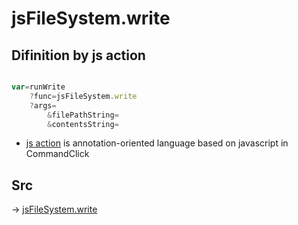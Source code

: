 # jsFileSystem.write

## Difinition by js action

```js.js

var=runWrite
	?func=jsFileSystem.write
	?args=
		&filePathString=
		&contentsString=
```

- [js action]() is annotation-oriented language based on javascript in CommandClick

## Src

-> [jsFileSystem.write](https://github.com/puutaro/CommandClick/blob/master/app/src/main/java/com/puutaro/commandclick/fragment_lib/terminal_fragment/js_interface/file/JsFileSystem.kt#L57)


